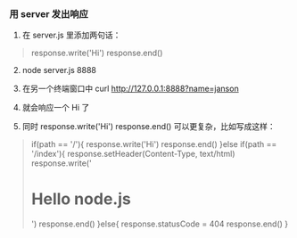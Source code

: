 ### 用 server 发出响应

1. 在 server.js 里添加两句话：
> response.write('Hi')
> response.end()

2. node server.js 8888

3. 在另一个终端窗口中 curl http://127.0.0.1:8888?name=janson

4. 就会响应一个 Hi 了

5. 同时 response.write('Hi')  response.end() 可以更复杂，比如写成这样：
> if(path == '/'){
	response.write('Hi')
	response.end()
}else if(path == '/index'){
	response.setHeader(Content-Type, text/html)
	response.write('<doctype html><html><head></head><body><h1>Hello node.js</h1></body></html>')
	response.end()
}else{
	response.statusCode = 404
	response.end()
}